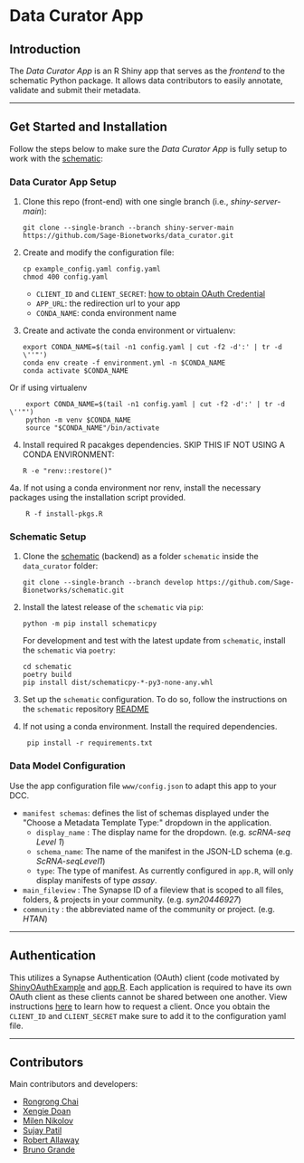 # Data Curator App

## Introduction

The _Data Curator App_ is an R Shiny app that serves as the _frontend_ to the schematic Python package. It allows data contributors to easily annotate, validate and submit their metadata.

---

## Get Started and Installation

Follow the steps below to make sure the _Data Curator App_ is fully setup to work with the [schematic]:

### Data Curator App Setup

1.  Clone this repo (front-end) with one single branch (i.e., _shiny-server-main_):

        git clone --single-branch --branch shiny-server-main https://github.com/Sage-Bionetworks/data_curator.git

2.  Create and modify the configuration file:

        cp example_config.yaml config.yaml
        chmod 400 config.yaml

    - `CLIENT_ID` and `CLIENT_SECRET`: [how to obtain OAuth Credential](https://github.com/Sage-Bionetworks/data_curator#Authentication)
    - `APP_URL`: the redirection url to your app
    - `CONDA_NAME`: conda environment name

3.  Create and activate the conda environment or virtualenv:

        export CONDA_NAME=$(tail -n1 config.yaml | cut -f2 -d':' | tr -d \''"')
        conda env create -f environment.yml -n $CONDA_NAME
        conda activate $CONDA_NAME

  Or if using virtualenv

        export CONDA_NAME=$(tail -n1 config.yaml | cut -f2 -d':' | tr -d \''"')
        python -m venv $CONDA_NAME
        source "$CONDA_NAME"/bin/activate

4.  Install required R pacakges dependencies. SKIP THIS IF NOT USING A CONDA ENVIRONMENT:

        R -e "renv::restore()"

4a. If not using a conda environment nor renv, install the necessary packages using
the installation script provided.

        R -f install-pkgs.R 

### Schematic Setup

1.  Clone the [schematic] (backend) as a folder `schematic` inside the `data_curator` folder:

        git clone --single-branch --branch develop https://github.com/Sage-Bionetworks/schematic.git

2.  Install the latest release of the `schematic` via `pip`:

        python -m pip install schematicpy

    For development and test with the latest update from `schematic`, install the `schematic` via `poetry`:

        cd schematic
        poetry build
        pip install dist/schematicpy-*-py3-none-any.whl

3.  Set up the `schematic` configuration. To do so, follow the instructions on the `schematic` repository [README](https://github.com/Sage-Bionetworks/schematic/tree/develop#12-installation-requirements-and-pre-requisites)

4. If not using a conda environment. Install the required dependencies.
        
        pip install -r requirements.txt

### Data Model Configuration

Use the app configuration file `www/config.json` to adapt this app to your DCC.

- `manifest schemas`: defines the list of schemas displayed under the "Choose a Metadata Template Type:" dropdown in the application.
  - `display_name` : The display name for the dropdown. (e.g. _scRNA-seq Level 1_)
  - `schema_name`: The name of the manifest in the JSON-LD schema (e.g. _ScRNA-seqLevel1_)
  - `type`: The type of manifest. As currently configured in `app.R`, will only display manifests of type _assay_.
- `main_fileview` : The Synapse ID of a fileview that is scoped to all files, folders, & projects in your community. (e.g. _syn20446927_)
- `community` : the abbreviated name of the community or project. (e.g. _HTAN_)

---

## Authentication

This utilizes a Synapse Authentication (OAuth) client (code motivated by [ShinyOAuthExample](https://github.com/brucehoff/ShinyOAuthExample) and [app.R](https://gist.github.com/jcheng5/44bd750764713b5a1df7d9daf5538aea). Each application is required to have its own OAuth client as these clients cannot be shared between one another. View instructions [here](https://docs.synapse.org/articles/using_synapse_as_an_oauth_server.html) to learn how to request a client. Once you obtain the `CLIENT_ID` and `CLIENT_SECRET` make sure to add it to the configuration yaml file.

---

## Contributors

Main contributors and developers:

- [Rongrong Chai](https://github.com/rrchai)
- [Xengie Doan](https://github.com/xdoan)
- [Milen Nikolov](https://github.com/milen-sage)
- [Sujay Patil](https://github.com/sujaypatil96)
- [Robert Allaway](https://github.com/allaway)
- [Bruno Grande](https://github.com/BrunoGrandePhD)

<!-- Links -->

[schematic]: https://github.com/Sage-Bionetworks/schematic/tree/develop
